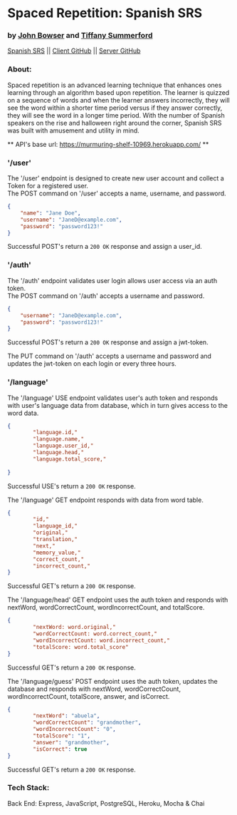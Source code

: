# Spaced Repetition: Spanish SRS
### by [John Bowser](https://github.com/jgbowser) and [Tiffany Summerford](https://github.com/breakfastatiffs)   
[Spanish SRS](https://language-spaced-repetition.vercel.app/register) ||
[Client GitHub](https://github.com/thinkful-ei-quail/SR-Client-johnb-tiff) ||
[Server GitHub](https://github.com/thinkful-ei-quail/SR-API-johnb-tiff)  
 
### About:  
Spaced repetition is an advanced learning technique that enhances ones learning through an algorithm based upon repetition. The learner is quizzed on a sequence of words and when the learner answers incorrectly, they will see the word within a shorter time period versus if they answer correctly, they will see the word in a longer time period. With the number of Spanish speakers on the rise and halloween right around the corner, Spanish SRS was built with amusement and utility in mind.  

** API's base url: https://murmuring-shelf-10969.herokuapp.com/ **

### '/user'
The '/user' endpoint is designed to create new user account and collect a Token for a registered user.  
The POST command on '/user' accepts a  name, username, and password.  
```json
{
    "name": "Jane Doe",
    "username": "JaneD@example.com",
    "password": "password123!"
}
```
Successful POST's return a `200 OK` response and assign a user_id.  

### '/auth'
The '/auth' endpoint validates user login allows user access via an auth token.  
The POST command on '/auth' accepts a username and password.  
```json
{
    "username": "JaneD@example.com",
    "password": "password123!"
}
```
Successful POST's return a `200 OK` response and assign a jwt-token.  

The PUT command on '/auth' accepts a username and password and updates the jwt-token on each login or every three hours.  

### '/language'
The '/language' USE endpoint validates user's auth token and responds with user's language data from database, which in turn gives access to the word data.  
```json
{
        "language.id,"
        "language.name,"
        "language.user_id,"
        "language.head,"
        "language.total_score,"
      
}
```
Successful USE's return a `200 OK` response.  

The '/language' GET endpoint responds with data from word table.  
```json
{
        "id,"
        "language_id,"
        "original,"
        "translation,"
        "next,"
        "memory_value,"
        "correct_count,"
        "incorrect_count,"
}
```
Successful GET's return a `200 OK` response.  

The '/language/head' GET endpoint uses the auth token and responds with nextWord, wordCorrectCount, wordIncorrectCount, and totalScore.  
```json
{
        "nextWord: word.original,"
        "wordCorrectCount: word.correct_count,"
        "wordIncorrectCount: word.incorrect_count,"
        "totalScore: word.total_score"
}
```
Successful GET's return a `200 OK` response.  

The '/language/guess' POST endpoint uses the auth token, updates the database and responds with nextWord, wordCorrectCount, wordIncorrectCount, totalScore, answer, and isCorrect.  
```json
{
        "nextWord": "abuela",
        "wordCorrectCount": "grandmother",
        "wordIncorrectCount": "0",
        "totalScore": "1",
        "answer": "grandmother",
        "isCorrect": true
}
```
Successful GET's return a `200 OK` response.  

### Tech Stack:  
Back End: Express, JavaScript, PostgreSQL, Heroku, Mocha & Chai
